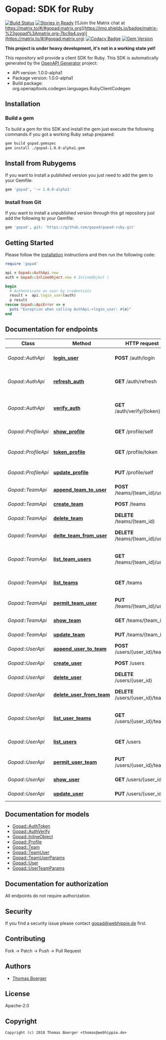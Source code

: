# Gopad: SDK for Ruby

[![Build Status](http://cloud.drone.io/api/badges/gopad/gopad-ruby/status.svg)](http://cloud.drone.io/gopad/gopad-ruby)
[![Stories in Ready](https://badge.waffle.io/gopad/gopad-api.svg?label=ready&title=Ready)](http://waffle.io/gopad/gopad-api)
[![Join the Matrix chat at https://matrix.to/#/#gopad:matrix.org](https://img.shields.io/badge/matrix-%23gopad%3Amatrix.org-7bc9a4.svg)](https://matrix.to/#/#gopad:matrix.org)
[![Codacy Badge](https://api.codacy.com/project/badge/Grade/fab5a2b946e94e2ebed0af355fb1e0dc)](https://www.codacy.com/app/gopad/gopad-ruby?utm_source=github.com&amp;utm_medium=referral&amp;utm_content=gopad/gopad-ruby&amp;utm_campaign=Badge_Grade)
[![Gem Version](https://badge.fury.io/rb/gopad.svg)](https://badge.fury.io/rb/gopad)

**This project is under heavy development, it's not in a working state yet!**

This repository will provide a client SDK for Ruby. This SDK is automatically generated by the [OpenAPI Generator](https://openapi-generator.tech) project:

- API version: 1.0.0-alpha1
- Package version: 1.0.0-alpha1
- Build package: org.openapitools.codegen.languages.RubyClientCodegen


## Installation


### Build a gem

To build a gem for this SDK and install the gem just execute the following commands if you got a working Ruby setup prepared:

```bash
gem build gopad.gemspec
gem install ./gopad-1.0.0-alpha1.gem
```


## Install from Rubygems

If you want to install a published version you just need to add the gem to your Gemfile:

```ruby
gem 'gopad', '~> 1.0.0-alpha1'
```


### Install from Git

If you want to install a unpublished version through this git repository just add the following to your Gemfile:

```ruby
gem 'gopad', git: 'https://github.com/gopad/gopad-ruby.git'
```


## Getting Started

Please follow the [installation](#installation) instructions and then run the following code:

```ruby
require 'gopad'

api = Gopad::AuthApi.new
auth = Gopad::InlineObject.new # InlineObject | 

begin
  # Authenticate an user by credentials
  result =  api.login_user(auth)
  p result
rescue Gopad::ApiError => e
  puts "Exception when calling AuthApi->login_user: #{e}"
end

```


## Documentation for endpoints

Class | Method | HTTP request | Description
------------ | ------------- | ------------- | -------------
*Gopad::AuthApi* | [**login_user**](docs/AuthApi.md#login_user) | **POST** /auth/login | Authenticate an user by credentials
*Gopad::AuthApi* | [**refresh_auth**](docs/AuthApi.md#refresh_auth) | **GET** /auth/refresh | Refresh an auth token before it expires
*Gopad::AuthApi* | [**verify_auth**](docs/AuthApi.md#verify_auth) | **GET** /auth/verify/{token} | Verify validity for an authentication token
*Gopad::ProfileApi* | [**show_profile**](docs/ProfileApi.md#show_profile) | **GET** /profile/self | Retrieve an unlimited auth token
*Gopad::ProfileApi* | [**token_profile**](docs/ProfileApi.md#token_profile) | **GET** /profile/token | Retrieve an unlimited auth token
*Gopad::ProfileApi* | [**update_profile**](docs/ProfileApi.md#update_profile) | **PUT** /profile/self | Retrieve an unlimited auth token
*Gopad::TeamApi* | [**append_team_to_user**](docs/TeamApi.md#append_team_to_user) | **POST** /teams/{team_id}/users | Assign a user to team
*Gopad::TeamApi* | [**create_team**](docs/TeamApi.md#create_team) | **POST** /teams | Create a new team
*Gopad::TeamApi* | [**delete_team**](docs/TeamApi.md#delete_team) | **DELETE** /teams/{team_id} | Delete a specific team
*Gopad::TeamApi* | [**delte_team_from_user**](docs/TeamApi.md#delte_team_from_user) | **DELETE** /teams/{team_id}/users | Remove a user from team
*Gopad::TeamApi* | [**list_team_users**](docs/TeamApi.md#list_team_users) | **GET** /teams/{team_id}/users | Fetch all users assigned to team
*Gopad::TeamApi* | [**list_teams**](docs/TeamApi.md#list_teams) | **GET** /teams | Fetch all available teams
*Gopad::TeamApi* | [**permit_team_user**](docs/TeamApi.md#permit_team_user) | **PUT** /teams/{team_id}/users | Update user perms for team
*Gopad::TeamApi* | [**show_team**](docs/TeamApi.md#show_team) | **GET** /teams/{team_id} | Fetch a specific team
*Gopad::TeamApi* | [**update_team**](docs/TeamApi.md#update_team) | **PUT** /teams/{team_id} | Update a specific team
*Gopad::UserApi* | [**append_user_to_team**](docs/UserApi.md#append_user_to_team) | **POST** /users/{user_id}/teams | Assign a team to user
*Gopad::UserApi* | [**create_user**](docs/UserApi.md#create_user) | **POST** /users | Create a new user
*Gopad::UserApi* | [**delete_user**](docs/UserApi.md#delete_user) | **DELETE** /users/{user_id} | Delete a specific user
*Gopad::UserApi* | [**delete_user_from_team**](docs/UserApi.md#delete_user_from_team) | **DELETE** /users/{user_id}/teams | Remove a team from user
*Gopad::UserApi* | [**list_user_teams**](docs/UserApi.md#list_user_teams) | **GET** /users/{user_id}/teams | Fetch all teams assigned to user
*Gopad::UserApi* | [**list_users**](docs/UserApi.md#list_users) | **GET** /users | Fetch all available users
*Gopad::UserApi* | [**permit_user_team**](docs/UserApi.md#permit_user_team) | **PUT** /users/{user_id}/teams | Update team perms for user
*Gopad::UserApi* | [**show_user**](docs/UserApi.md#show_user) | **GET** /users/{user_id} | Fetch a specific user
*Gopad::UserApi* | [**update_user**](docs/UserApi.md#update_user) | **PUT** /users/{user_id} | Update a specific user


## Documentation for models

 - [Gopad::AuthToken](docs/AuthToken.md)
 - [Gopad::AuthVerify](docs/AuthVerify.md)
 - [Gopad::InlineObject](docs/InlineObject.md)
 - [Gopad::Profile](docs/Profile.md)
 - [Gopad::Team](docs/Team.md)
 - [Gopad::TeamUser](docs/TeamUser.md)
 - [Gopad::TeamUserParams](docs/TeamUserParams.md)
 - [Gopad::User](docs/User.md)
 - [Gopad::UserTeamParams](docs/UserTeamParams.md)


## Documentation for authorization

 All endpoints do not require authorization.


## Security

If you find a security issue please contact gopad@webhippie.de first.


## Contributing

Fork -> Patch -> Push -> Pull Request


## Authors

* [Thomas Boerger](https://github.com/tboerger)


## License

Apache-2.0


## Copyright

```
Copyright (c) 2018 Thomas Boerger <thomas@webhippie.de>
```
